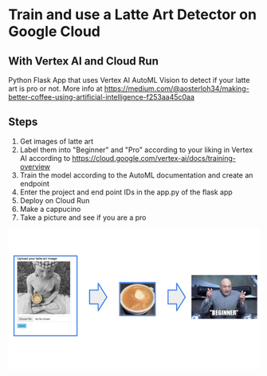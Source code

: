 # Train and use a Latte Art Detector on Google Cloud
## With Vertex AI and Cloud Run

Python Flask App that uses Vertex AI AutoML Vision to detect if your latte art is pro or not. 
More info at https://medium.com/@aosterloh34/making-better-coffee-using-artificial-intelligence-f253aa45c0aa


## Steps
1. Get images of latte art
2. Label them into "Beginner" and "Pro" according to your liking in Vertex AI according to 
   https://cloud.google.com/vertex-ai/docs/training-overview
3. Train the model according to the AutoML documentation and create an endpoint
4. Enter the project and end point IDs in the app.py of the flask app
5. Deploy on Cloud Run
6. Make a cappucino 
7. Take a picture and see if you are a pro

![Alt text](coffee.gif?raw=true "Latte Art Detector")
